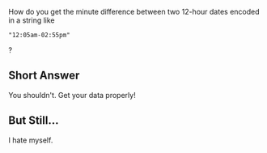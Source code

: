 ﻿---
layout: "_layouts._post.html"
category : code
modified: 2013-05-31
tags : [javascript, code, time, parsing]
---

How do you get the minute difference between two 12-hour dates encoded in a
string like

    "12:05am-02:55pm"
	
?

## Short Answer

You shouldn't. Get your data properly!

## But Still...

<script src="https://gist.github.com/2701255.js"> </script>
    
I hate myself.